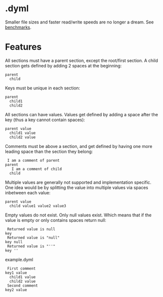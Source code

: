 # .dyml
Smaller file sizes and faster read/write speeds are no longer a dream. See [benchmarks](https://github.com/Osiris-Team/Dyml/issues/17).

# Features

All sections must have a parent section, except the root/first section. A child section gets defined by adding 2 spaces at the beginning:
```dyml
parent
  child
```
Keys must be unique in each section:
```dyml
parent
  child1
  child2
```
All sections can have values. Values get defined by adding a space after the key (thus a key cannot contain spaces):
```dyml
parent value
  child1 value
  child2 value
```
Comments must be above a section, and get defined by having one more leading space than the section they belong:
```dyml
 I am a comment of parent
parent
   I am a comment of child
  child
```
Multiple values are generally not supported and implementation specific. 
One idea would be by splitting the value into multiple
values via spaces inbetween each value:
```dyml
parent value
  child value1 value2 value3
```
Empty values do not exist. Only null values exist. Which means that if the value is empty or only contains spaces return null:
```
 Returned value is null
key
 Returned value is "null"
key null
 Returned value is "''"
key ''
```

example.dyml
```dyml
 First comment
key1 value
  child1 value
  child2 value
 Second comment
key2 value
```

